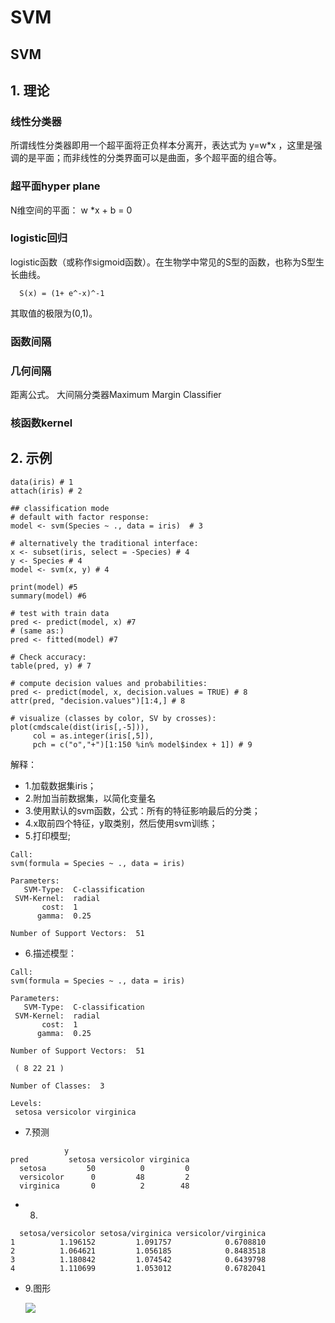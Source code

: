 # SVM

## SVM

## 1. 理论

### 线性分类器

所谓线性分类器即用一个超平面将正负样本分离开，表达式为 y=w\*x ，这里是强调的是平面；而非线性的分类界面可以是曲面，多个超平面的组合等。

### 超平面hyper plane

N维空间的平面： w \*x + b = 0

### logistic回归

logistic函数（或称作sigmoid函数）。在生物学中常见的S型的函数，也称为S型生长曲线。

```text
  S(x) = (1+ e^-x)^-1
```

其取值的极限为\(0,1\)。

### 函数间隔

### 几何间隔

距离公式。 大间隔分类器Maximum Margin Classifier

### 核函数kernel

## 2. 示例

```text
data(iris) # 1
attach(iris) # 2

## classification mode
# default with factor response:
model <- svm(Species ~ ., data = iris)  # 3

# alternatively the traditional interface:
x <- subset(iris, select = -Species) # 4
y <- Species # 4
model <- svm(x, y) # 4

print(model) #5
summary(model) #6

# test with train data
pred <- predict(model, x) #7
# (same as:)
pred <- fitted(model) #7

# Check accuracy:
table(pred, y) # 7

# compute decision values and probabilities:
pred <- predict(model, x, decision.values = TRUE) # 8
attr(pred, "decision.values")[1:4,] # 8

# visualize (classes by color, SV by crosses):
plot(cmdscale(dist(iris[,-5])),
     col = as.integer(iris[,5]),
     pch = c("o","+")[1:150 %in% model$index + 1]) # 9
```

解释：

* 1.加载数据集iris；
* 2.附加当前数据集，以简化变量名
* 3.使用默认的svm函数，公式：所有的特征影响最后的分类；
* 4.x取前四个特征，y取类别，然后使用svm训练；
* 5.打印模型;

```text
Call:
svm(formula = Species ~ ., data = iris)

Parameters:
   SVM-Type:  C-classification 
 SVM-Kernel:  radial 
       cost:  1 
      gamma:  0.25 

Number of Support Vectors:  51
```

* 6.描述模型：

```text
Call:
svm(formula = Species ~ ., data = iris)

Parameters:
   SVM-Type:  C-classification 
 SVM-Kernel:  radial 
       cost:  1 
      gamma:  0.25 

Number of Support Vectors:  51

 ( 8 22 21 )

Number of Classes:  3 

Levels: 
 setosa versicolor virginica
```

* 7.预测

```text
            y
pred         setosa versicolor virginica
  setosa         50          0         0
  versicolor      0         48         2
  virginica       0          2        48
```

* 8.

```text
  setosa/versicolor setosa/virginica versicolor/virginica
1          1.196152         1.091757            0.6708810
2          1.064621         1.056185            0.8483518
3          1.180842         1.074542            0.6439798
4          1.110699         1.053012            0.6782041
```

* 9.图形

  ![](../../../../.gitbook/assets/svmeg%20%281%29.png)

